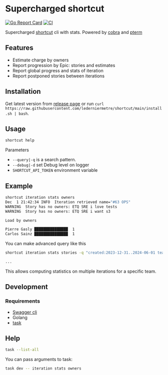 # Supercharged shortcut

[![Go Report Card](https://goreportcard.com/badge/github.com/lederniermetre/shortcut)](https://goreportcard.com/report/github.com/lederniermetre/shortcut) [![CI](https://github.com/lederniermetre/shortcut/actions/workflows/ci.yaml/badge.svg)](https://github.com/lederniermetre/shortcut/actions/workflows/ci.yaml)

Supercharged [shortcut](https://shortcut.com/) cli with stats. Powered by [cobra](github.com/spf13/cobra) and [pterm](https://github.com/pterm/pterm)

## Features

- Estimate charge by owners
- Report progression by Epic: stories and estimates
- Report global progress and stats of iteration
- Report postponed stories between iterations

## Installation

Get latest version from [release page](https://github.com/lederniermetre/shortcut/releases) or run `curl https://raw.githubusercontent.com/lederniermetre/shortcut/main/install.sh | bash`.

## Usage

```bash
shortcut help
```

Parameters

- `--query|-q` is a search pattern.
- `--debug|-d` set Debug level on logger
- `SHORTCUT_API_TOKEN` environment variable

## Example

```bash
shortcut iteration stats owners
Dec  1 21:42:34 INFO  Iteration retrieved name="#63 OPS"
WARNING  Story has no owners: ETQ SRE i love tests
WARNING  Story has no owners: ETQ SRE i want s3

Load by owners

Pierre Gasly ███████████████  1
Carlos Sainz ███████████████  1
```

You can make advanced query like this

```bash
shortcut iteration stats stories -q "created:2023-12-31..2024-06-01 team:Alpine"

...
```

This allows computing statistics on multiple iterations for a specific team.

## Development

### Requirements

- [Swagger cli](https://goswagger.io/install.html)
- Golang
- [task](https://taskfile.dev/installation/)

## Help

```bash
task --list-all
```

You can pass arguments to task:

```bash
task dev -- iteration stats owners
```
